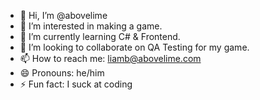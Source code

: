 - 👋 Hi, I’m @abovelime
- 👀 I’m interested in making a game.
- 🌱 I’m currently learning C# & Frontend.
- 💞️ I’m looking to collaborate on QA Testing for my game.
- 📫 How to reach me: liamb@abovelime.com
- 😄 Pronouns: he/him
- ⚡ Fun fact: I suck at coding

<!---
abovelime/abovelime is a ✨ special ✨ repository because its `README.md` (this file) appears on your GitHub profile.
You can click the Preview link to take a look at your changes.
--->
